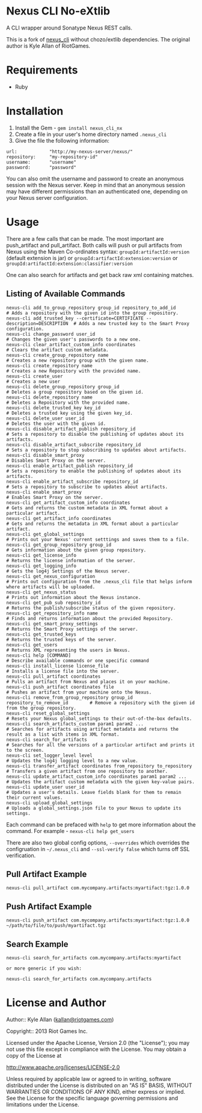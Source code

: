 # Nexus CLI No-eXtlib

A CLI wrapper around Sonatype Nexus REST calls.

This is a fork of [nexus_cli](https://github.com/RiotGamesMinions/nexus_cli) without chozo/extlib dependencies.
The original author is Kyle Allan of RiotGames.

# Requirements

* Ruby

# Installation

1. Install the Gem - `gem install nexus_cli_nx`
2. Create a file in your user's home directory named `.nexus_cli`
3. Give the file the following information:

```
url: 			"http://my-nexus-server/nexus/"
repository:		"my-repository-id"
username: 		"username"
password: 		"password"
```

You can also omit the username and password to create an anonymous session with the Nexus server. Keep in mind that an anonymous session may have different permissions than an authenticated one, depending on your Nexus server configuration.

# Usage

There are a few calls that can be made. The most important are push\_artifact and pull\_artifact. Both calls will push or pull artifacts from Nexus using the Maven Co-ordinates syntax: `groupId:artifactId:version` (default extension is jar) or `groupId:artifactId:extension:version` or `groupId:artifactId:extension:classifier:version`

One can also search for artifacts and get back raw xml containing matches.

## Listing of Available Commands

```
nexus-cli add_to_group_repository group_id repository_to_add_id                # Adds a repository with the given id into the group repository.
nexus-cli add_trusted_key --certificate=CERTIFICATE --description=DESCRIPTION  # Adds a new trusted key to the Smart Proxy configuration.
nexus-cli change_password user_id                                              # Changes the given user's passwords to a new one.
nexus-cli clear_artifact_custom_info coordinates                               # Clears the artifact custom metadata.
nexus-cli create_group_repository name                                         # Creates a new repository group with the given name.
nexus-cli create_repository name                                               # Creates a new Repository with the provided name.
nexus-cli create_user                                                          # Creates a new user
nexus-cli delete_group_repository group_id                                     # Deletes a group repository based on the given id.
nexus-cli delete_repository name                                               # Deletes a Repository with the provided name.
nexus-cli delete_trusted_key key_id                                            # Deletes a trusted key using the given key_id.
nexus-cli delete_user user_id                                                  # Deletes the user with the given id.
nexus-cli disable_artifact_publish repository_id                               # Sets a repository to disable the publishing of updates about its artifacts.
nexus-cli disable_artifact_subscribe repository_id                             # Sets a repository to stop subscribing to updates about artifacts.
nexus-cli disable_smart_proxy                                                  # Disables Smart Proxy on the server.
nexus-cli enable_artifact_publish repository_id                                # Sets a repository to enable the publishing of updates about its artifacts.
nexus-cli enable_artifact_subscribe repository_id                              # Sets a repository to subscribe to updates about artifacts.
nexus-cli enable_smart_proxy                                                   # Enables Smart Proxy on the server.
nexus-cli get_artifact_custom_info coordinates                                 # Gets and returns the custom metadata in XML format about a particular artifact.
nexus-cli get_artifact_info coordinates                                        # Gets and returns the metadata in XML format about a particular artifact.
nexus-cli get_global_settings                                                  # Prints out your Nexus' current setttings and saves them to a file.
nexus-cli get_group_repository group_id                                        # Gets information about the given group repository.
nexus-cli get_license_info                                                     # Returns the license information of the server.
nexus-cli get_logging_info                                                     # Gets the log4j Settings of the Nexus server.
nexus-cli get_nexus_configuration                                              # Prints out configuration from the .nexus_cli file that helps inform where artifacts will be uploaded.
nexus-cli get_nexus_status                                                     # Prints out information about the Nexus instance.
nexus-cli get_pub_sub repository_id                                            # Returns the publish/subscribe status of the given repository.
nexus-cli get_repository_info name                                             # Finds and returns information about the provided Repository.
nexus-cli get_smart_proxy_settings                                             # Returns the Smart Proxy settings of the server.
nexus-cli get_trusted_keys                                                     # Returns the trusted keys of the server.
nexus-cli get_users                                                            # Returns XML representing the users in Nexus.
nexus-cli help [COMMAND]                                                       # Describe available commands or one specific command
nexus-cli install_license license_file                                         # Installs a license file into the server.
nexus-cli pull_artifact coordinates                                            # Pulls an artifact from Nexus and places it on your machine.
nexus-cli push_artifact coordinates file                                       # Pushes an artifact from your machine onto the Nexus.
nexus-cli remove_from_group_repository group_id repository_to_remove_id        # Remove a repository with the given id from the group repository.
nexus-cli reset_global_settings                                                # Resets your Nexus global_settings to their out-of-the-box defaults.
nexus-cli search_artifacts_custom param1 param2 ...                            # Searches for artifacts using artifact metadata and returns the result as a list with items in XML format.
nexus-cli search_for_artifacts                                                 # Searches for all the versions of a particular artifact and prints it to the screen.
nexus-cli set_logger_level level                                               # Updates the log4j logging level to a new value.
nexus-cli transfer_artifact coordinates from_repository to_repository          # Transfers a given artifact from one repository to another.
nexus-cli update_artifact_custom_info coordinates param1 param2 ...            # Updates the artifact custom metadata with the given key-value pairs.
nexus-cli update_user user_id                                                  # Updates a user's details. Leave fields blank for them to remain their current values.
nexus-cli upload_global_settings                                               # Uploads a global_settings.json file to your Nexus to update its settings.
```

Each command can be prefaced with `help` to get more information about the command. For example - `nexus-cli help get_users`

There are also two global config options, `--overrides` which overrides the configruation in `~/.nexus_cli` and `--ssl-verify false` which turns off SSL verification.

## Pull Artifact Example

```
nexus-cli pull_artifact com.mycompany.artifacts:myartifact:tgz:1.0.0
```

## Push Artifact Example

```
nexus-cli push_artifact com.mycompany.artifacts:myartifact:tgz:1.0.0 ~/path/to/file/to/push/myartifact.tgz
```

## Search Example

```
nexus-cli search_for_artifacts com.mycompany.artifacts:myartifact

or more generic if you wish:

nexus-cli search_for_artifacts com.mycompany.artifacts
```

# License and Author

Author:: Kyle Allan (<kallan@riotgames.com>)

Copyright:: 2013 Riot Games Inc.

Licensed under the Apache License, Version 2.0 (the "License");
you may not use this file except in compliance with the License.
You may obtain a copy of the License at

   http://www.apache.org/licenses/LICENSE-2.0

Unless required by applicable law or agreed to in writing, software
distributed under the License is distributed on an "AS IS" BASIS,
WITHOUT WARRANTIES OR CONDITIONS OF ANY KIND, either express or implied.
See the License for the specific language governing permissions and
limitations under the License.
